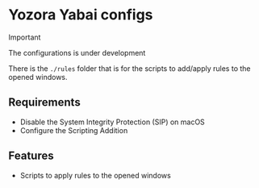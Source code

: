 # Yozora Yabai configs

> [!IMPORTANT]
> The configurations is under development

There is the `./rules` folder that is for the scripts to add/apply rules to the opened windows.

## Requirements

- Disable the System Integrity Protection (SIP) on macOS
- Configure the Scripting Addition

## Features

- Scripts to apply rules to the opened windows
